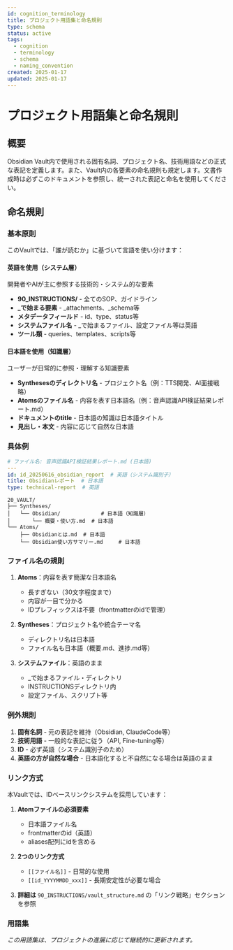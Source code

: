 ```yaml
---
id: cognition_terminology
title: プロジェクト用語集と命名規則
type: schema
status: active
tags:
  - cognition
  - terminology
  - schema
  - naming_convention
created: 2025-01-17
updated: 2025-01-17
---
```


# プロジェクト用語集と命名規則

## 概要

Obsidian Vault内で使用される固有名詞、プロジェクト名、技術用語などの正式な表記を定義します。また、Vault内の各要素の命名規則も規定します。文書作成時は必ずこのドキュメントを参照し、統一された表記と命名を使用してください。

## 命名規則

### 基本原則

このVaultでは、「誰が読むか」に基づいて言語を使い分けます：

#### 英語を使用（システム層）
開発者やAIが主に参照する技術的・システム的な要素

- **90_INSTRUCTIONS/** - 全てのSOP、ガイドライン
- **_で始まる要素** - _attachments、_schema等
- **メタデータフィールド** - id、type、status等
- **システムファイル名** - _で始まるファイル、設定ファイル等は英語
- **ツール類** - queries、templates、scripts等

#### 日本語を使用（知識層）
ユーザーが日常的に参照・理解する知識要素

- **Synthesesのディレクトリ名** - プロジェクト名（例：TTS開発、AI面接戦略）
- **Atomsのファイル名** - 内容を表す日本語名（例：音声認識API検証結果レポート.md）
- **ドキュメントのtitle** - 日本語の知識は日本語タイトル
- **見出し・本文** - 内容に応じて自然な日本語

### 具体例

```yaml
# ファイル名: 音声認識API検証結果レポート.md (日本語)
---
id: id_20250616_obsidian_report  # 英語（システム識別子）
title: Obsidianレポート  # 日本語
type: technical-report  # 英語
```

```
20_VAULT/
├── Syntheses/
│   └── Obsidian/             # 日本語（知識層）
│       └── 概要・使い方.md  # 日本語
└── Atoms/
    ├── Obsidianとは.md  # 日本語
    └── Obsidian使い方サマリー.md     # 日本語
```

### ファイル名の規則

1. **Atoms**：内容を表す簡潔な日本語名
   - 長すぎない（30文字程度まで）
   - 内容が一目で分かる
   - IDプレフィックスは不要（frontmatterのidで管理）

2. **Syntheses**：プロジェクト名や統合テーマ名
   - ディレクトリ名は日本語
   - ファイル名も日本語（概要.md、進捗.md等）

3. **システムファイル**：英語のまま
   - _で始まるファイル・ディレクトリ
   - INSTRUCTIONSディレクトリ内
   - 設定ファイル、スクリプト等

### 例外規則

1. **固有名詞** - 元の表記を維持（Obsidian, ClaudeCode等）
2. **技術用語** - 一般的な表記に従う（API, Fine-tuning等）
3. **ID** - 必ず英語（システム識別子のため）
4. **英語の方が自然な場合** - 日本語化すると不自然になる場合は英語のまま

### リンク方式

本Vaultでは、IDベースリンクシステムを採用しています：

1. **Atomファイルの必須要素**
   - 日本語ファイル名
   - frontmatterのid（英語）
   - aliases配列にidを含める

2. **2つのリンク方式**
   - `[[ファイル名]]` - 日常的な使用
   - `[[id_YYYYMMDD_xxx]]` - 長期安定性が必要な場合

3. **詳細は** `90_INSTRUCTIONS/vault_structure.md` の「リンク戦略」セクションを参照

### 用語集

*この用語集は、プロジェクトの進展に応じて継続的に更新されます。*
